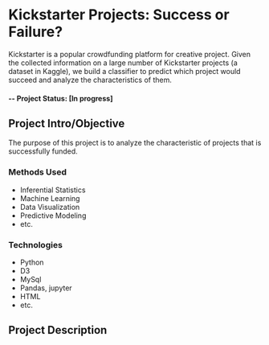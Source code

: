 # Kickstarter Projects: Success or Failure?
Kickstarter is a popular crowdfunding platform for creative project. Given the collected information on a large number of Kickstarter projects (a dataset in Kaggle), we build a classifier to predict which project would succeed and analyze the characteristics of them.

#### -- Project Status: [In progress]

## Project Intro/Objective
The purpose of this project is to analyze the characteristic of projects that is successfully funded. 

### Methods Used
* Inferential Statistics
* Machine Learning
* Data Visualization
* Predictive Modeling
* etc.

### Technologies
* Python
* D3
* MySql
* Pandas, jupyter
* HTML
* etc. 

## Project Description

